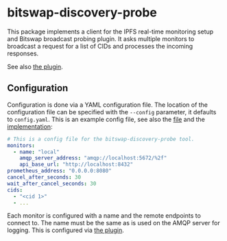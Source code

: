 # bitswap-discovery-probe

This package implements a client for the IPFS real-time monitoring setup and Bitswap broadcast probing plugin.
It asks multiple monitors to broadcast a request for a list of CIDs and processes the incoming responses.

See also [the plugin](https://github.com/trudi-group/ipfs-metric-exporter).

## Configuration

Configuration is done via a YAML configuration file.
The location of the configuration file can be specified with the `--config` parameter, it defaults to `config.yaml`.
This is an example config file, see also the [file](./config.yaml) and the [implementation](./src/config.rs):

```yaml
# This is a config file for the bitswap-discovery-probe tool.
monitors:
  - name: "local"
    amqp_server_address: "amqp://localhost:5672/%2f"
    api_base_url: "http://localhost:8432"
prometheus_address: "0.0.0.0:8080"
cancel_after_seconds: 30
wait_after_cancel_seconds: 30
cids:
  - "<cid 1>"
  - ...
```

Each monitor is configured with a name and the remote endpoints to connect to.
The name must be the same as is used on the AMQP server for logging.
This is configured via [the plugin](https://github.com/trudi-group/ipfs-metric-exporter).

